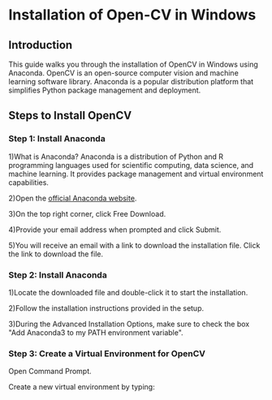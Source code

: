 ﻿# Installation of Open-CV in Windows
## Introduction
This guide walks you through the installation of OpenCV in Windows using Anaconda. OpenCV is an open-source computer vision and machine learning software library. Anaconda is a popular distribution platform that simplifies Python package management and deployment.
## Steps to Install OpenCV
### Step 1: Install Anaconda

1)What is Anaconda? Anaconda is a distribution of Python and R programming languages used for scientific computing, data science, and machine learning. It provides package management and virtual environment capabilities.

2)Open the [official Anaconda website](https://www.anaconda.com/).

3)On the top right corner, click Free Download.

4)Provide your email address when prompted and click Submit.

5)You will receive an email with a link to download the installation file. Click the link to download the file.

### Step 2: Install Anaconda

1)Locate the downloaded file and double-click it to start the installation.

2)Follow the installation instructions provided in the setup.

3)During the Advanced Installation Options, make sure to check the box "Add Anaconda3 to my PATH environment variable".

### Step 3: Create a Virtual Environment for OpenCV
Open Command Prompt.

Create a new virtual environment by typing:
